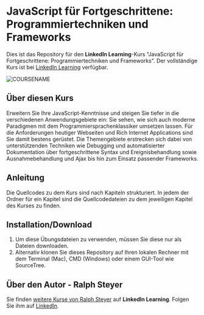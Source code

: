 # JavaScript für Fortgeschrittene: Programmiertechniken und Frameworks
Dies ist das Repository für den **LinkedIn Learning**-Kurs "JavaScript für Fortgeschrittene: Programmiertechniken und Frameworks". Der vollständige Kurs ist bei [LinkedIn Learning](https://de.linkedin.com/learning/javascript-grundkurs-2-programmiertechniken-und-frameworks) verfügbar.

![COURSENAME][lil-thumbnail-url] 

## Über diesen Kurs
Erweitern Sie Ihre JavaScript-Kenntnisse und steigen Sie tiefer in die verschiedenen Anwendungsgebiete ein: Sie sehen, wie sich auch moderne Paradigmen mit dem Programmiersprachenklassiker umsetzen lassen. Für die Anforderungen heutiger Webseiten und Rich Internet Applications sind Sie damit bestens gerüstet. Die Themengebiete erstrecken sich dabei von unterstützenden Techniken wie Debugging und automatisierter Dokumentation über fortgeschrittene Syntax und Ereignisbehandlung sowie Ausnahmebehandlung und Ajax bis hin zum Einsatz passender Frameworks.

## Anleitung
Die Quellcodes zu dem Kurs sind nach Kapiteln strukturiert. In jedem der Ordner für ein Kapitel sind die Quellcodedateien zu dem jeweiligen Kapitel des Kurses zu finden.

## Installation/Download
1. Um diese Übungsdateien zu verwenden, müssen Sie diese nur als Dateien downloaden.
2. Alternativ klonen Sie dieses Repository auf Ihren lokalen Rechner mit dem Terminal (Mac), CMD (Windows) oder einem GUI-Tool wie SourceTree.

## Über den Autor - Ralph Steyer
Sie finden [weitere Kurse von Ralph Steyer](https://www.linkedin.com/learning/instructors/ralph-steyer) auf **LinkedIn Learning**. Folgen Sie ihm auf [LinkedIn](https://www.linkedin.com/in/ralph-steyer-a69781/?trk=lil_instructor). 


[lil-thumbnail-url]: https://cdn.lynda.com/course/2838112/2838112-1650453548935-16x9.jpg
